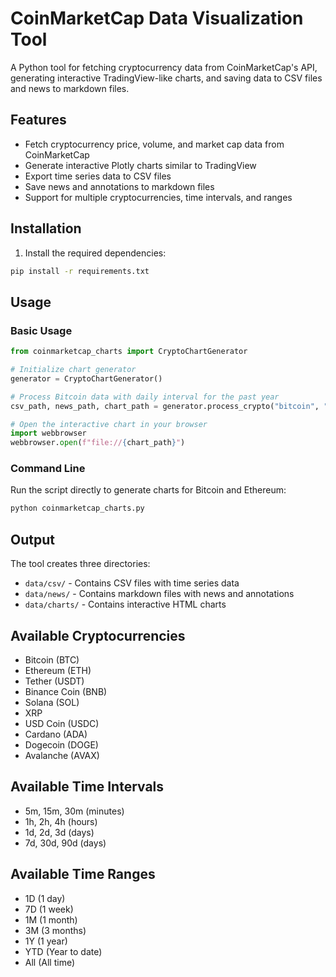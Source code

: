 # CoinMarketCap Data Visualization Tool

A Python tool for fetching cryptocurrency data from CoinMarketCap's API, generating interactive TradingView-like charts, and saving data to CSV files and news to markdown files.

## Features

- Fetch cryptocurrency price, volume, and market cap data from CoinMarketCap
- Generate interactive Plotly charts similar to TradingView
- Export time series data to CSV files
- Save news and annotations to markdown files
- Support for multiple cryptocurrencies, time intervals, and ranges

## Installation

1. Install the required dependencies:

```bash
pip install -r requirements.txt
```

## Usage

### Basic Usage

```python
from coinmarketcap_charts import CryptoChartGenerator

# Initialize chart generator
generator = CryptoChartGenerator()

# Process Bitcoin data with daily interval for the past year
csv_path, news_path, chart_path = generator.process_crypto("bitcoin", "1d", "1Y")

# Open the interactive chart in your browser
import webbrowser
webbrowser.open(f"file://{chart_path}")
```

### Command Line

Run the script directly to generate charts for Bitcoin and Ethereum:

```bash
python coinmarketcap_charts.py
```

## Output

The tool creates three directories:

- `data/csv/` - Contains CSV files with time series data
- `data/news/` - Contains markdown files with news and annotations
- `data/charts/` - Contains interactive HTML charts

## Available Cryptocurrencies

- Bitcoin (BTC)
- Ethereum (ETH)
- Tether (USDT)
- Binance Coin (BNB)
- Solana (SOL)
- XRP
- USD Coin (USDC)
- Cardano (ADA)
- Dogecoin (DOGE)
- Avalanche (AVAX)

## Available Time Intervals

- 5m, 15m, 30m (minutes)
- 1h, 2h, 4h (hours)
- 1d, 2d, 3d (days)
- 7d, 30d, 90d (days)

## Available Time Ranges

- 1D (1 day)
- 7D (1 week)
- 1M (1 month)
- 3M (3 months)
- 1Y (1 year)
- YTD (Year to date)
- All (All time)
